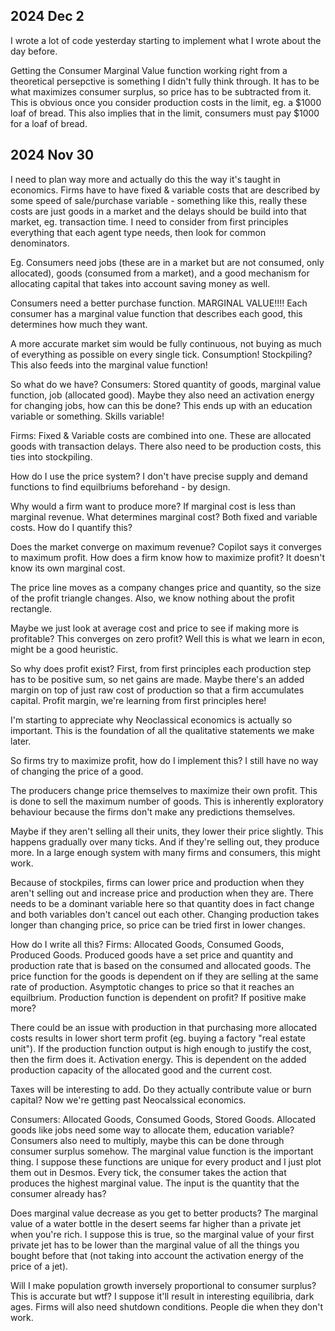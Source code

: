 ## 2024 Dec 2
I wrote a lot of code yesterday starting to implement what I wrote about the day before.

Getting the Consumer Marginal Value function working right from a theoretical persepctive is something I didn't fully think through. It has to be what maximizes consumer surplus, so price has to be subtracted from it. This is obvious once you consider production costs in the limit, eg. a $1000 loaf of bread. This also implies that in the limit, consumers must pay $1000 for a loaf of bread.


## 2024 Nov 30
I need to plan way more and actually do this the way it's taught in economics.
Firms have to have fixed & variable costs that are described by some speed of sale/purchase variable - something like this, really these costs are just goods in a market and the delays should be build into that market, eg. transaction time.
I need to consider from first principles everything that each agent type needs, then look for common denominators.

Eg. Consumers need jobs (these are in a market but are not consumed, only allocated), goods (consumed from a market), and a good mechanism for allocating capital that takes into account saving money as well. 

Consumers need a better purchase function. MARGINAL VALUE!!!! Each consumer has a marginal value function that describes each good, this determines how much they want. 

A more accurate market sim would be fully continuous, not buying as much of everything as possible on every single tick. Consumption! Stockpiling? This also feeds into the marginal value function!

So what do we have? Consumers: Stored quantity of goods, marginal value function, job (allocated good). Maybe they also need an activation energy for changing jobs, how can this be done? This ends up with an education variable or something. Skills variable!

Firms: Fixed & Variable costs are combined into one. These are allocated goods with transaction delays. There also need to be production costs, this ties into stockpiling.

How do I use the price system? I don't have precise supply and demand functions to find equilbriums beforehand - by design.

Why would a firm want to produce more? If marginal cost is less than marginal revenue. What determines marginal cost? Both fixed and variable costs. How do I quantify this?

Does the market converge on maximum revenue? Copilot says it converges to maximum profit. How does a firm know how to maximize profit? It doesn't know its own marginal cost. 

The price line moves as a company changes price and quantity, so the size of the profit triangle changes. Also, we know nothing about the profit rectangle.

Maybe we just look at average cost and price to see if making more is profitable? This converges on zero profit? Well this is what we learn in econ, might be a good heuristic.

So why does profit exist? First, from first principles each production step has to be positive sum, so net gains are made. Maybe there's an added margin on top of just raw cost of production so that a firm accumulates capital. Profit margin, we're learning from first principles here! 

I'm starting to appreciate why Neoclassical economics is actually so important. This is the foundation of all the qualitative statements we make later.

So firms try to maximize profit, how do I implement this? I still have no way of changing the price of a good.

The producers change price themselves to maximize their own profit. This is done to sell the maximum number of goods. This is inherently exploratory behaviour because the firms don't make any predictions themselves. 

Maybe if they aren't selling all their units, they lower their price slightly. This happens gradually over many ticks. And if they're selling out, they produce more. In a large enough system with many firms and consumers, this might work.

Because of stockpiles, firms can lower price and production when they aren't selling out and increase price and production when they are. There needs to be a dominant variable here so that quantity does in fact change and both variables don't cancel out each other. Changing production takes longer than changing price, so price can be tried first in lower changes.

How do I write all this?
Firms:
Allocated Goods, Consumed Goods, Produced Goods.
Produced goods have a set price and quantity and production rate that is based on the consumed and allocated goods.
The price function for the goods is dependent on if they are selling at the same rate of production. Asymptotic changes to price so that it reaches an equilbrium.
Production function is dependent on profit? If positive make more?

There could be an issue with production in that purchasing more allocated costs results in lower short term profit (eg. buying a factory "real estate unit"). If the production function output is high enough to justify the cost, then the firm does it. Activation energy. This is dependent on the added production capacity of the allocated good and the current cost.

Taxes will be interesting to add. Do they actually contribute value or burn capital? Now we're getting past Neocalssical economics.

Consumers:
Allocated Goods, Consumed Goods, Stored Goods.
Allocated goods like jobs need some way to allocate them, education variable? Consumers also need to multiply, maybe this can be done through consumer surplus somehow.
The marginal value function is the important thing. I suppose these functions are unique for every product and I just plot them out in Desmos. Every tick, the consumer takes the action that produces the highest marginal value. The input is the quantity that the consumer already has? 

Does marginal value decrease as you get to better products? The marginal value of a water bottle in the desert seems far higher than a private jet when you're rich. I suppose this is true, so the marginal value of your first private jet has to be lower than the marginal value of all the things you bought before that (not taking into account the activation energy of the price of a jet). 

Will I make population growth inversely proportional to consumer surplus? This is accurate but wtf? I suppose it'll result in interesting equilibria, dark ages. Firms will also need shutdown conditions. People die when they don't work. 